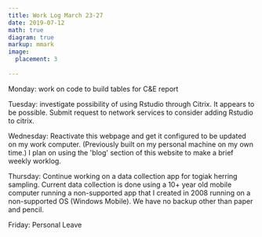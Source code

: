 ```yaml
---
title: Work Log March 23-27
date: 2019-07-12
math: true
diagram: true
markup: mmark
image:
  placement: 3
  
---
```


Monday: work on code to build tables for C&E report

Tuesday: investigate possibility of using Rstudio through Citrix. It appears to be possible. Submit request to network services to consider adding Rstudio to citrix.

Wednesday: Reactivate this webpage and get it configured to be updated on my work computer. (Previously built on my personal machine on my own time.) I plan on using the 'blog' section of this website to make a brief weekly worklog.

Thursday: Continue working on a data collection app for togiak herring sampling. Current data collection is done using a 10+ year old mobile computer running a non-supported app that I created in 2008 running on a non-supported OS (Windows Mobile). We have no backup other than paper and pencil.

Friday: Personal Leave

